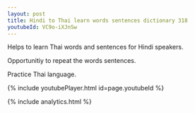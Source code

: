 ```yaml
---
layout: post
title: Hindi to Thai learn words sentences dictionary 318 
youtubeId: VC9o-iXJnSw
---
```

 
 
Helps to learn Thai words and sentences for Hindi speakers.

Opportunitiy to repeat the words sentences. 

Practice Thai language. 
 
{% include youtubePlayer.html id=page.youtubeId %}
 
 
{% include analytics.html %}